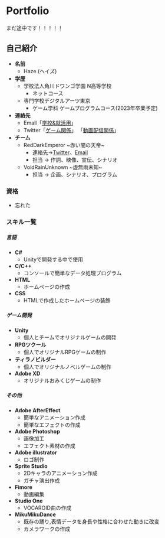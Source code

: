 # Portfolio
まだ途中です！！！！！
## 自己紹介
- **名前**
  - Haze (ヘイズ)
- **学歴**
  - 学校法人角川ドワンゴ学園 N高等学校
    - ネットコース
  - 専門学校デジタルアーツ東京
    - ゲーム学科 ゲームプログラムコース(2023年卒業予定)
- **連絡先**
   - Email「[学校&就活用](da2gp.amber@gmail.com)」
   - Twitter「[ゲーム関係](https://twitter.com/SaSoRi_ZG)」
   「[動画配信関係](https://teitter.com/rde_arankuraizu)」
- **チーム**
  - RedDarkEmperor ~赤い闇の天帝~
    - 連絡先→[Twitter](https://twitter.com/rde_maougun)、[Email]()
    - 担当 → 作詞、映像、宣伝、シナリオ
  - VoidRainUnknown ~虚無雨未知~
    - 担当 → 企画、シナリオ、プログラム
### 資格
- 忘れた

### スキル一覧
##### 言語
- **C#**
  - Unityで開発する中で使用
- **C/C++**
  - コンソールで簡単なデータ処理プログラム
- **HTML**
  - ホームページの作成
- **CSS**
  - HTMLで作成したホームページの装飾
##### ゲーム開発
- **Unity**
  - 個人とチームでオリジナルゲームの開発
- **RPGツクール**
  - 個人でオリジナルRPGゲームの制作
- **ティラノビルダー**
  - 個人でオリジナルノベルゲームの制作
- **Adobe XD**
  - オリジナルおみくじゲームの制作
##### その他
- **Adobe AfterEffect**
  - 簡単なアニメーション作成
  - 簡単なエフェクトの作成
- **Adobe Photoshop**
  - 画像加工
  - エフェクト素材の作成
- **Adobe illustrator**
  - ロゴ制作
- **Sprite Studio**
  - 2Dキャラのアニメーション作成
  - ガチャ演出作成
- **Fimore**
  - 動画編集
- **Studio One**
  - VOCAROID曲の作成
- **MikuMikuDance**
  - 既存の踊り,表情データを身長や性格に合わせた動きに改変
  - カメラワークの作成

